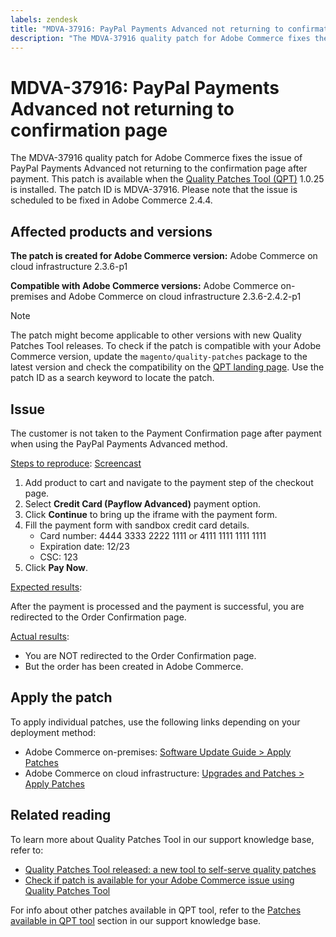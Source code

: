 ```yaml
---
labels: zendesk
title: "MDVA-37916: PayPal Payments Advanced not returning to confirmation page"
description: "The MDVA-37916 quality patch for Adobe Commerce fixes the issue of PayPal Payments Advanced not returning to the confirmation page after payment. This patch is available when the [Quality Patches Tool (QPT)](https://devdocs.magento.com/guides/v2.4/comp-mgr/patching.html#mqp) 1.0.25 is installed. The patch ID is MDVA-37916. Please note that the issue is scheduled to be fixed in Adobe Commerce 2.4.4."
---
```


# MDVA-37916: PayPal Payments Advanced not returning to confirmation page

The MDVA-37916 quality patch for Adobe Commerce fixes the issue of PayPal Payments Advanced not returning to the confirmation page after payment. This patch is available when the [Quality Patches Tool (QPT)](https://devdocs.magento.com/guides/v2.4/comp-mgr/patching.html#mqp) 1.0.25 is installed. The patch ID is MDVA-37916. Please note that the issue is scheduled to be fixed in Adobe Commerce 2.4.4.

## Affected products and versions

**The patch is created for Adobe Commerce version:**
Adobe Commerce on cloud infrastructure 2.3.6-p1

**Compatible with Adobe Commerce versions:**
Adobe Commerce on-premises and Adobe Commerce on cloud infrastructure 2.3.6-2.4.2-p1

>[!NOTE]
>
>The patch might become applicable to other versions with new Quality Patches Tool releases. To check if the patch is compatible with your Adobe Commerce version, update the `magento/quality-patches` package to the latest version and check the compatibility on the [QPT landing page](https://devdocs.magento.com/quality-patches/tool.html#patch-grid). Use the patch ID as a search keyword to locate the patch.

## Issue

The customer is not taken to the Payment Confirmation page after payment when using the PayPal Payments Advanced method.

<u>Steps to reproduce</u>: [Screencast](https://assets.adobe.com/public/025d479b-5796-4772-6f3d-adc86306a799)

1. Add product to cart and navigate to the payment step of the checkout page.
1. Select **Credit Card (Payflow Advanced)** payment option.
1. Click **Continue** to bring up the iframe with the payment form.
1. Fill the payment form with sandbox credit card details.
    * Card number: 4444 3333 2222 1111 or 4111 1111 1111 1111
    * Expiration date: 12/23
    * CSC: 123
1. Click **Pay Now**.

<u>Expected results</u>:

After the payment is processed and the payment is successful, you are redirected to the Order Confirmation page.

<u>Actual results</u>:

* You are NOT redirected to the Order Confirmation page.
* But the order has been created in Adobe Commerce.

## Apply the patch

To apply individual patches, use the following links depending on your deployment method:

* Adobe Commerce on-premises: [Software Update Guide > Apply Patches](https://devdocs.magento.com/guides/v2.4/comp-mgr/patching/mqp.html)
* Adobe Commerce on cloud infrastructure: [Upgrades and Patches > Apply Patches](https://devdocs.magento.com/cloud/project/project-patch.html)

## Related reading

To learn more about Quality Patches Tool in our support knowledge base, refer to:

* [Quality Patches Tool released: a new tool to self-serve quality patches](https://support.magento.com/hc/en-us/articles/360047139492)
* [Check if patch is available for your Adobe Commerce issue using Quality Patches Tool](https://support.magento.com/hc/en-us/articles/360047125252)

For info about other patches available in QPT tool, refer to the [Patches available in QPT tool](https://support.magento.com/hc/en-us/sections/360010506631-Patches-available-in-QPT-tool-) section in our support knowledge base.